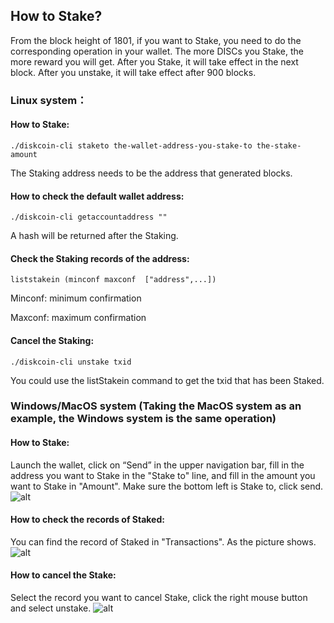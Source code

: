 ## How to Stake?

From the block height of 1801, if you want to Stake, you need to do the corresponding operation in your wallet. The more DISCs you Stake, the more reward you will get. After you Stake, it will take effect in the next block. After you unstake, it will take effect after 900 blocks.


### Linux system：
#### How to Stake:
```
./diskcoin-cli staketo the-wallet-address-you-stake-to the-stake-amount  
```

The Staking address needs to be the address that generated blocks.


#### How to check the default wallet address:
```
./diskcoin-cli getaccountaddress ""
```

A hash will be returned after the Staking.


#### Check the Staking records of the address:
```
liststakein (minconf maxconf  ["address",...])
```

Minconf: minimum confirmation

Maxconf: maximum confirmation


#### Cancel the Staking:
```
./diskcoin-cli unstake txid
```

You could use the listStakein command to get the txid that has been Staked.


### Windows/MacOS system (Taking the MacOS system as an example, the Windows system is the same operation)
#### How to Stake:
Launch the wallet, click on “Send” in the upper navigation bar, fill in the address you want to Stake in the "Stake to" line, and fill in the amount you want to Stake in "Amount". Make sure the bottom left is Stake to, click send.
![alt](https://github.com/diskcoin-apps-team/wiki/blob/master/Docs/image/Staketo.png?raw=true)


#### How to check the records of Staked:
You can find the record of Staked in "Transactions". As the picture shows.
![alt](https://github.com/diskcoin-apps-team/wiki/blob/master/Docs/image/Transactions.png?raw=true)


#### How to cancel the Stake:
Select the record you want to cancel Stake, click the right mouse button and select unstake.
![alt](https://github.com/diskcoin-apps-team/wiki/blob/master/Docs/image/unstake.png?raw=true)
